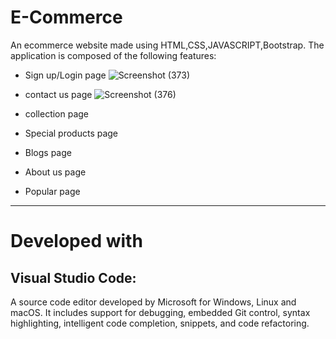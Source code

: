 # E-Commerce
An ecommerce website made using HTML,CSS,JAVASCRIPT,Bootstrap.
The application is composed of the following features:
+ Sign up/Login page
![Screenshot (373)](https://user-images.githubusercontent.com/74485892/204296360-39ec1c30-46cf-44e6-b360-20d78f75aea9.png)
+ contact us page
![Screenshot (376)](https://user-images.githubusercontent.com/74485892/204297897-661f6b81-0f09-4ac6-b0b0-57618e09df13.png)

+ collection page
+ Special products page
+ Blogs page
+ About us page
+ Popular page

***
# Developed with
## Visual Studio Code:
A source code editor developed by Microsoft for Windows, Linux and macOS. It includes support for debugging, embedded Git control, syntax highlighting, intelligent code completion, snippets, and code refactoring.
